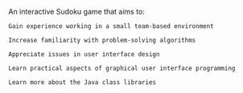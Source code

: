 An interactive Sudoku game that aims to:

    Gain experience working in a small team-based environment

    Increase familiarity with problem-solving algorithms

    Appreciate issues in user interface design

    Learn practical aspects of graphical user interface programming

    Learn more about the Java class libraries
